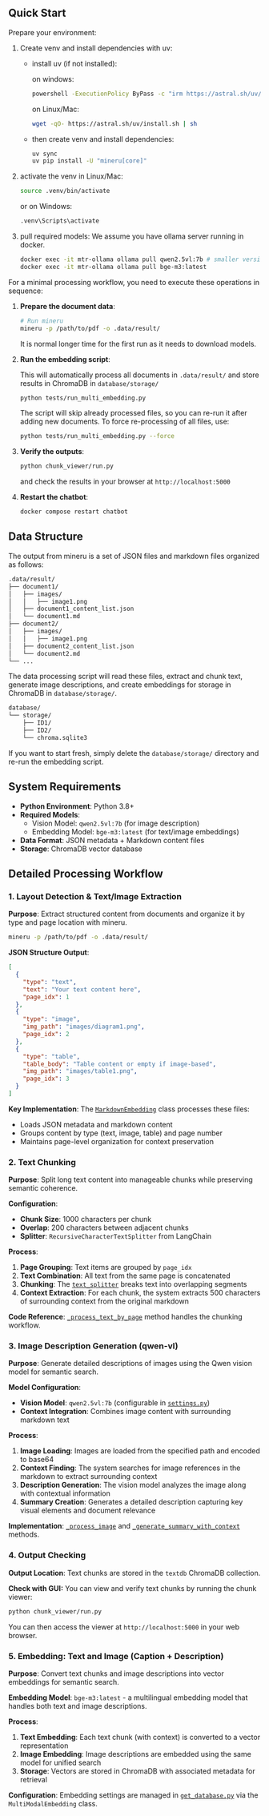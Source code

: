 ## Quick Start

Prepare your environment:
1. Create venv and install dependencies with uv:
    - install uv (if not installed):
    
      on windows:
      ```bash
      powershell -ExecutionPolicy ByPass -c "irm https://astral.sh/uv/install.ps1 | iex"
      ```
      on Linux/Mac:
      ```bash
      wget -qO- https://astral.sh/uv/install.sh | sh
      ```
    - then create venv and install dependencies:
      ```bash
      uv sync
      uv pip install -U "mineru[core]"
      ```

2. activate the venv in Linux/Mac:
    ```bash
    source .venv/bin/activate
    ```
    or on Windows:
    ```bash
    .venv\Scripts\activate
    ```

3. pull required models:
    We assume you have ollama server running in docker.
    ```bash
    docker exec -it mtr-ollama ollama pull qwen2.5vl:7b # smaller version just for test
    docker exec -it mtr-ollama ollama pull bge-m3:latest
    ```

For a minimal processing workflow, you need to execute these operations in sequence:

1. **Prepare the document data**: 
    ```bash
    # Run mineru 
    mineru -p /path/to/pdf -o .data/result/
    ``` 
    It is normal longer time for the first run as it needs to download models.

2. **Run the embedding script**: 

   This will automatically process all documents in `.data/result/` and store results in ChromaDB in `database/storage/`
    ```bash
    python tests/run_multi_embedding.py
    ```
    The script will skip already processed files, so you can re-run it after adding new documents. To force re-processing of all files, use:
    ```bash
    python tests/run_multi_embedding.py --force
    ```

3. **Verify the outputs**: 
    ```bash
    python chunk_viewer/run.py
    ```
    and check the results in your browser at `http://localhost:5000`

4. **Restart the chatbot**:
    ```bash
    docker compose restart chatbot
    ```


## Data Structure
The output from mineru is a set of JSON files and markdown files organized as follows:
```bash
.data/result/
├── document1/
│   ├── images/
│   │   ├── image1.png
│   ├── document1_content_list.json
│   └── document1.md
├── document2/
│   ├── images/
│   │   ├── image1.png
│   ├── document2_content_list.json
│   └── document2.md
└── ...
```
The data processing script will read these files, extract and chunk text, generate image descriptions, and create embeddings for storage in ChromaDB in `database/storage/`.
```bash
database/
└── storage/
    ├── ID1/
    ├── ID2/
    └── chroma.sqlite3
```
If you want to start fresh, simply delete the `database/storage/` directory and re-run the embedding script.

## System Requirements

- **Python Environment**: Python 3.8+
- **Required Models**: 
  - Vision Model: `qwen2.5vl:7b` (for image description)
  - Embedding Model: `bge-m3:latest` (for text/image embeddings)
- **Data Format**: JSON metadata + Markdown content files
- **Storage**: ChromaDB vector database

## Detailed Processing Workflow

### 1. Layout Detection & Text/Image Extraction

**Purpose**: Extract structured content from documents and organize it by type and page location with mineru.

```bash
mineru -p /path/to/pdf -o .data/result/
```

**JSON Structure Output**:
```json
[
  {
    "type": "text",
    "text": "Your text content here",
    "page_idx": 1
  },
  {
    "type": "image", 
    "img_path": "images/diagram1.png",
    "page_idx": 2
  },
  {
    "type": "table",
    "table_body": "Table content or empty if image-based",
    "img_path": "images/table1.png",
    "page_idx": 3
  }
]
```

**Key Implementation**: The [`MarkdownEmbedding`](database/scripts/strategy/markdown.py) class processes these files:
- Loads JSON metadata and markdown content
- Groups content by type (text, image, table) and page number
- Maintains page-level organization for context preservation

### 2. Text Chunking

**Purpose**: Split long text content into manageable chunks while preserving semantic coherence.

**Configuration**:
- **Chunk Size**: 1000 characters per chunk
- **Overlap**: 200 characters between adjacent chunks  
- **Splitter**: `RecursiveCharacterTextSplitter` from LangChain

**Process**:
1. **Page Grouping**: Text items are grouped by `page_idx`
2. **Text Combination**: All text from the same page is concatenated
3. **Chunking**: The [`text_splitter`](utils/get_database.py) breaks text into overlapping segments
4. **Context Extraction**: For each chunk, the system extracts 500 characters of surrounding context from the original markdown

**Code Reference**: [`_process_text_by_page`](database/scripts/strategy/markdown.py) method handles the chunking workflow.

### 3. Image Description Generation (qwen-vl)

**Purpose**: Generate detailed descriptions of images using the Qwen vision model for semantic search.

**Model Configuration**:
- **Vision Model**: `qwen2.5vl:7b` (configurable in [`settings.py`](utils/settings.py))
- **Context Integration**: Combines image content with surrounding markdown text

**Process**:
1. **Image Loading**: Images are loaded from the specified path and encoded to base64
2. **Context Finding**: The system searches for image references in the markdown to extract surrounding context
3. **Description Generation**: The vision model analyzes the image along with contextual information
4. **Summary Creation**: Generates a detailed description capturing key visual elements and document relevance

**Implementation**: [`_process_image`](database/scripts/strategy/markdown.py) and [`_generate_summary_with_context`](database/scripts/strategy/markdown.py) methods.

### 4. Output Checking

**Output Location**: Text chunks are stored in the `textdb` ChromaDB collection.

**Check with GUI:**
You can view and verify text chunks by running the chunk viewer:
```bash
python chunk_viewer/run.py
```
You can then access the viewer at `http://localhost:5000` in your web browser.


### 5. Embedding: Text and Image (Caption + Description)

**Purpose**: Convert text chunks and image descriptions into vector embeddings for semantic search.

**Embedding Model**: `bge-m3:latest` - a multilingual embedding model that handles both text and image descriptions.

**Process**:
1. **Text Embedding**: Each text chunk (with context) is converted to a vector representation
2. **Image Embedding**: Image descriptions are embedded using the same model for unified search
3. **Storage**: Vectors are stored in ChromaDB with associated metadata for retrieval

**Configuration**: Embedding settings are managed in [`get_database.py`](utils/get_database.py) via the `MultiModalEmbedding` class.
